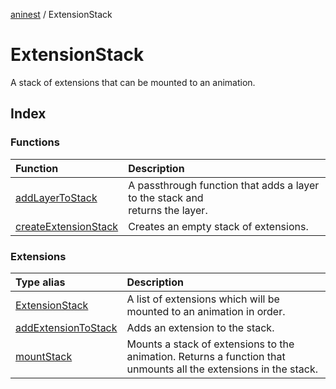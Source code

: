 [aninest](../index.md) / ExtensionStack

# ExtensionStack

A stack of extensions that can be mounted to an animation.

## Index

### Functions

| Function | Description |
| :------ | :------ |
| [addLayerToStack](functions/addLayerToStack.md) | A passthrough function that adds a layer to the stack and<br />returns the layer. |
| [createExtensionStack](functions/createExtensionStack.md) | Creates an empty stack of extensions. |

### Extensions

| Type alias | Description |
| :------ | :------ |
| [ExtensionStack](type-aliases/ExtensionStack.md) | A list of extensions which will be mounted to an animation in order. |
| [addExtensionToStack](functions/addExtensionToStack.md) | Adds an extension to the stack. |
| [mountStack](functions/mountStack.md) | Mounts a stack of extensions to the animation. Returns a function that<br />unmounts all the extensions in the stack. |
